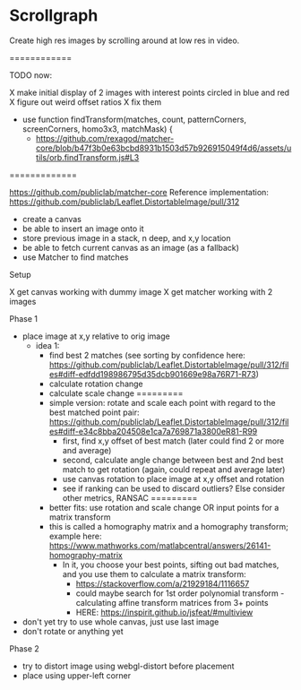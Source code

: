 # Scrollgraph

Create high res images by scrolling around at low res in video.

============

TODO now:

X make initial display of 2 images with interest points circled in blue and red
X figure out weird offset ratios
X fix them

* use function findTransform(matches, count, patternCorners, screenCorners, homo3x3, matchMask) {
  * https://github.com/rexagod/matcher-core/blob/b47f3b0e63bcbd8931b1503d57b926915049f4d6/assets/utils/orb.findTransform.js#L3

=============

https://github.com/publiclab/matcher-core
Reference implementation: https://github.com/publiclab/Leaflet.DistortableImage/pull/312

* create a canvas
* be able to insert an image onto it
* store previous image in a stack, n deep, and x,y location
* be able to fetch current canvas as an image (as a fallback)
* use Matcher to find matches

Setup

X get canvas working with dummy image
X get matcher working with 2 images

Phase 1

* place image at x,y relative to orig image
  * idea 1: 
    * find best 2 matches (see sorting by confidence here: https://github.com/publiclab/Leaflet.DistortableImage/pull/312/files#diff-edfdd198986795d35dcb901669e98a76R71-R73)
    * calculate rotation change
    * calculate scale change
=========
    * simple version: rotate and scale each point with regard to the best matched point pair: https://github.com/publiclab/Leaflet.DistortableImage/pull/312/files#diff-e34c8bba204508e1ca7a769871a3800eR81-R99
      * first, find x,y offset of best match (later could find 2 or more and average)
      * second, calculate angle change between best and 2nd best match to get rotation (again, could repeat and average later)
      * use canvas rotation to place image at x,y offset and rotation
      * see if ranking can be used to discard outliers? Else consider other metrics, RANSAC
=========
    * better fits: use rotation and scale change OR input points for a matrix transform
	* this is called a homography matrix and a homography transform; example here: https://www.mathworks.com/matlabcentral/answers/26141-homography-matrix
        * In it, you choose your best points, sifting out bad matches, and you use them to calculate a matrix transform:
          * https://stackoverflow.com/a/21929184/1116657
          * could maybe search for 1st order polynomial transform - calculating affine transform matrices from 3+ points
          * HERE: https://inspirit.github.io/jsfeat/#multiview
* don't yet try to use whole canvas, just use last image
* don't rotate or anything yet

Phase 2

* try to distort image using webgl-distort before placement
* place using upper-left corner

